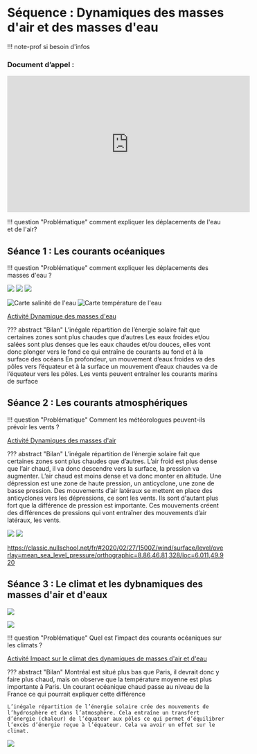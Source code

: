 # Séquence : Dynamiques des masses d'air et des masses d'eau 

!!! note-prof
    si besoin d'infos

### Document d’appel :

[](https://www.youtube.com/watch?v=iMmBUm0HiMg)



<iframe width="560" height="315" src="https://www.youtube-nocookie.com/embed/iMmBUm0HiMg?si=J3n3Zvtl9WxpEgsl" title="YouTube video player" frameborder="0" allow="accelerometer; autoplay; clipboard-write; encrypted-media; gyroscope; picture-in-picture; web-share" allowfullscreen></iframe>




!!! question "Problématique"
    comment expliquer les déplacements de l'eau et de l'air?

## Séance 1 : Les courants océaniques

!!! question "Problématique"
    comment expliquer les déplacements des masses d'eau ?

![](Pictures/sillageBateau.png)
![](Pictures/carteMouvOceans.jpg)
![](Pictures/carteMouvOceansVents.png)

![Carte salinité de l'eau](Pictures/saliniteOceans.gif)
![Carte température de l'eau](Pictures/tempOceans.png)

[Activité Dynamique des masses d'eau](../dynEau)




??? abstract "Bilan"
    L’inégale répartition de l’énergie solaire fait que certaines zones sont plus chaudes que d’autres
    Les eaux froides et/ou salées sont plus denses que les eaux chaudes et/ou douces, elles vont donc plonger vers le fond ce qui entraîne de courants au fond et à la surface des océans
    En profondeur, un mouvement d’eaux froides va des pôles vers l’équateur et à la surface un mouvement d’eaux chaudes va de l’équateur vers les pôles. 
    Les vents peuvent entraîner les courants marins de surface 

## Séance 2 : Les courants atmosphériques

!!! question "Problématique"
    Comment les météorologues peuvent-ils prévoir les vents ?

[Activité Dynamiques des masses d'air](../dynAir)

??? abstract "Bilan"
    L’inégale répartition de l’énergie solaire fait que certaines zones sont plus chaudes que d’autres.
    L’air froid est plus dense que l’air chaud, il va donc descendre vers la surface, la pression va augmenter. L’air chaud est moins dense et va donc monter en altitude. Une dépression est une zone de haute pression, un anticyclone, une zone de basse pression.  Des mouvements d’air latéraux se mettent en place des anticyclones vers les dépressions, ce sont les vents. Ils sont d'autant plus fort que la différence de pression est importante.
    Ces mouvements créent des différences de pressions qui vont entraîner des mouvements d’air latéraux, les vents.

![](Pictures/celluleCOnvection.png)
![](Pictures/globeCellulesConvections.png)

https://classic.nullschool.net/fr/#2020/02/27/1500Z/wind/surface/level/overlay=mean_sea_level_pressure/orthographic=8.86,46.81,328/loc=6.011,49.920

## Séance 3 : Le climat et les dybnamiques des masses d'air et d'eaux

![](Pictures/articleFroidQuebec.png)

![](Pictures/carteMontrealParis.png)

!!! question "Problématique"
    Quel est l’impact des courants océaniques sur les climats ?

[Activité Impact sur le climat des dynamiques de masses d'air et d'eau](../courantsClimat)

??? abstract "Bilan"
    Montréal est situé plus bas que Paris, il devrait donc y faire plus chaud, mais on observe que la température moyenne est plus importante à Paris. 
    Un courant océanique chaud passe au niveau de la France ce qui pourrait expliquer cette différence

    L’inégale répartition de l’énergie solaire crée des mouvements de l’hydrosphère et dans l’atmosphère. Cela entraîne un transfert d’énergie (chaleur) de l’équateur aux pôles ce qui permet d’équilibrer l’excès d’énergie reçue à l’équateur. Cela va avoir un effet sur le climat. 

![](Pictures/carteGulfStream.png)

